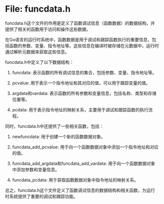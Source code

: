 # File: funcdata.h

funcdata.h这个文件的作用是定义了函数调试信息（函数数据）的数据结构，并提供了相关的函数用于访问和操作这些数据。

在Go语言的运行时系统中，函数数据是用于调试和跟踪函数执行的重要信息，包括函数的参数、变量、指令地址等。这些信息在编译时被存储在元数据中，运行时通过解析元数据来获取这些信息。

funcdata.h中定义了以下数据结构：

1. funcdata: 表示函数的所有调试信息的集合，包括参数、变量、指令地址等。

2. pcvalue: 用于表示一个指令地址和其对应的值，可以用于跟踪变量的值。

3. argdata和vardata: 表示函数的所有参数和变量信息，包括名称、类型和存储位置等。

4. pcdata: 用于表示指令地址的映射关系，主要用于调试和跟踪函数的执行流程。

同时，funcdata.h中还提供了一些相关函数，包括：

1. newfuncdata: 用于创建一个新的函数数据对象。

2. funcdata_add_pcvalue: 用于向一个函数数据对象中添加一个指令地址和对应的值。

3. funcdata_add_argdata和funcdata_add_vardata: 用于向一个函数数据对象中添加参数和变量信息。

4. funcdata_pcdata: 用于获取函数数据对象中指令地址的映射关系。

总之，funcdata.h这个文件定义了函数调试信息的数据结构和相关函数，为运行时系统提供了重要的调试和跟踪功能。

